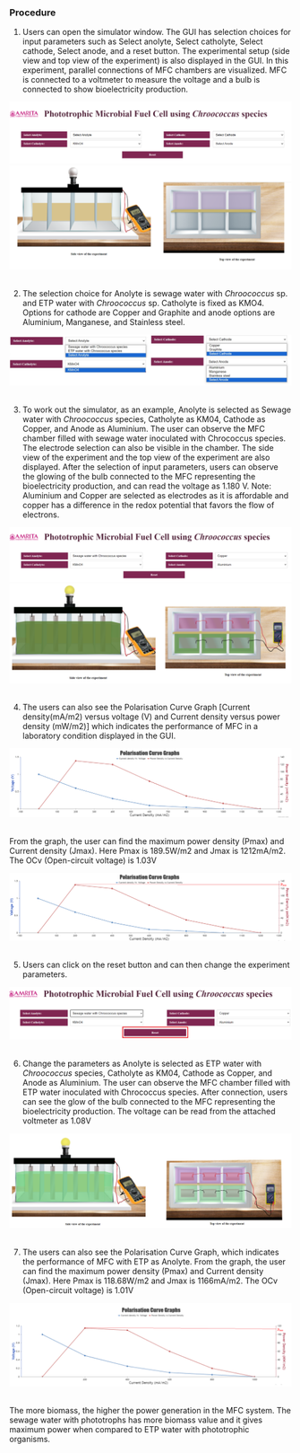 ### Procedure


1.	Users can open the simulator window. The GUI has selection choices for input parameters such as Select anolyte, Select catholyte, Select cathode, Select anode, and a reset button. The experimental setup (side view and top view of the experiment) is also displayed in the GUI. In this experiment, parallel connections of MFC chambers are visualized.  MFC is connected to a voltmeter to measure the voltage and a bulb is connected to show bioelectricity production. 
 
<img src="images/11.png" title="" />




<img src="images/12.png" title="" />
&nbsp;
 
2.	The selection choice for Anolyte is sewage water with *Chroococcus* sp. and ETP water with *Chroococcus* sp. Catholyte is fixed as KMO4. Options for cathode are Copper and Graphite and anode options are Aluminium, Manganese, and Stainless steel. 
 
<img src="images/13.png" title="" />
&nbsp;

3.	To work out the simulator, as an example, Anolyte is selected as Sewage water with *Chroococcus* species, Catholyte as KM04, Cathode as Copper, and Anode as Aluminium. The user can observe the MFC chamber filled with sewage water inoculated with Chrococcus species. The electrode selection can also be visible in the chamber. The side view of the experiment and the top view of the experiment are also displayed. After the selection of input parameters, users can observe the glowing of the bulb connected to the MFC representing the bioelectricity production, and can read the voltage as 1.180 V. 
Note: Aluminium and Copper are selected as electrodes as it is affordable and copper has a difference in the redox potential that favors the flow of electrons. 

<img src="images/14.png" title="" />

<img src="images/15.png" title="" />
&nbsp;
 
4.	The users can also see the Polarisation Curve Graph [Current density(mA/m2) versus voltage (V) and Current density versus power density (mW/m2)]  which indicates the performance of MFC in a laboratory condition displayed in the GUI. 

<img src="images/16.png" title="" />
&nbsp;
 
From the graph, the user can find the maximum power density (Pmax) and Current density (Jmax). Here Pmax is 189.5W/m2 and Jmax is 1212mA/m2. The OCv (Open-circuit voltage) is 1.03V 

<img src="images/17.png" title="" />
&nbsp;
 
5.	Users can click on the reset button and can then change the experiment parameters. 
 
<img src="images/18.png" title="" />
&nbsp;

6.	Change the parameters as Anolyte is selected as ETP water with *Chroococcus* species, Catholyte as KM04, Cathode as Copper, and Anode as Aluminium. The user can observe the MFC chamber filled with ETP water inoculated with Chrococcus species. After connection, users can see the glow of the bulb connected to the MFC representing the bioelectricity production. The voltage can be read from the attached voltmeter as 1.08V
 
<img src="images/19.png" title="" />
&nbsp;

7.	The users can also see the Polarisation Curve Graph, which indicates the performance of MFC with ETP as Anolyte.  From the graph, the user can find the maximum power density (Pmax) and Current density (Jmax). Here Pmax is 118.68W/m2 and Jmax is 1166mA/m2. The OCv (Open-circuit voltage) is 1.01V 

<img src="images/20.png" title="" />
&nbsp;

The more biomass, the higher the power generation in the MFC system. The sewage water with phototrophs has more biomass value and it gives maximum power when compared to ETP water with phototrophic organisms. 
